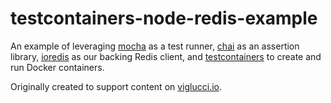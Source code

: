 # testcontainers-node-redis-example

An example of leveraging [mocha](https://www.npmjs.com/package/mocha) as a test runner, [chai](https://www.npmjs.com/package/chai) as an assertion library, [ioredis](https://github.com/luin/ioredis) as our backing Redis client, and [testcontainers](https://www.npmjs.com/package/testcontainers) to create and run Docker containers.

Originally created to support content on [viglucci.io](viglucci.io).
